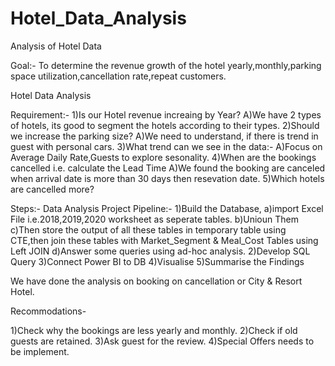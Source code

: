 # Hotel_Data_Analysis
Analysis of Hotel Data

Goal:- To determine the revenue growth of the hotel yearly,monthly,parking space utilization,cancellation rate,repeat customers.

Hotel Data Analysis

Requirement:-
1)Is our Hotel revenue increaing by Year?
A)We have 2 types of hotels, its good to segment the hotels according to their types.
2)Should we increase the parking size?
A)We need to understand, if there is trend in guest with personal cars.
3)What trend can we see in the data:-
A)Focus on Average Daily Rate,Guests to explore sesonality.
4)When are the bookings cancelled i.e. calculate the Lead Time
A)We found the booking are canceled when arrival date is more than 30 days then resevation date.
5)Which hotels are cancelled more?

Steps:-
Data Analysis Project Pipeline:-
1)Build the Database,
a)import Excel File i.e.2018,2019,2020 worksheet as seperate tables.
b)Unioun Them
c)Then store the output of all these tables in temporary table using CTE,then join these tables with Market_Segment & Meal_Cost Tables using Left JOIN
d)Answer some queries using ad-hoc analysis.
2)Develop SQL Query
3)Connect Power BI to DB
4)Visualise
5)Summarise the Findings

We have done the analysis on booking on cancellation or City & Resort Hotel.

Recommodations-

1)Check why the bookings are less yearly and monthly.
2)Check if old guests are retained.
3)Ask guest for the review.
4)Special Offers needs to be implement.

